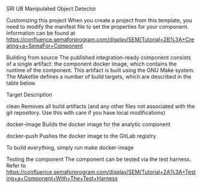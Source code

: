 SRI UB Manipulated Object Detector


Customizing this project
When you create a project from this template, you need to modify the manifest file to set the properties for your component.  Information can be found at
https://confluence.semaforprogram.com/display/SEM/Tutorial+2B%3A+Creating+a+SemaFor+Component

Building from source
The published integration-ready component consists of a single artifact: the component docker image, which contains the runtime of the component. This artifact is built using the GNU Make system.  The Makefile defines a number of build targets, which are described in the table below.



Target
Description


clean
Removes all build artifacts (and any other files not associated with the git repository.  Use this with care if you have local modifications)


docker-image
Builds the docker image for the analytic component


docker-push
Pushes the docker image to the GitLab registry



To build everything, simply run
make docker-image

Testing the component
The component can be tested via the test harness.  Refer to https://confluence.semaforprogram.com/display/SEM/Tutorial+2A%3A+Testing+a+Component+With+The+Test+Harness
